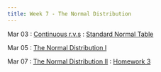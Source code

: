 ```yaml
---
title: Week 7 - The Normal Distribution
---
```


Mar 03
: [Continuous r.v.s](https://rmshksu.github.io/stat240_spring2025/classes/d14-240-spr25.html)
: [Standard Normal Table](https://rmshksu.github.io/stat240_spring2025/assets/files/Standard_Normal_Tables.pdf)

Mar 05
: [The Normal Distribution I](https://rmshksu.github.io/stat240_spring2025/classes/d15-240-spr25.html)

Mar 07
: [The Normal Distribution II](https://rmshksu.github.io/stat240_spring2025/classes/d16-240-spr25.html)
: [Homework 3](#)
